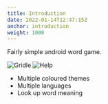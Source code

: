 ```yaml
---
title: Introduction
date: 2022-01-14T12:47:15Z
anchor: introduction
weight: 1000
---
```


Fairly simple android word game.

![Gridle](images/Gridle.png) ![Help](images/Help.png)

 * Multiple coloured themes
 * Multiple languages
 * Look up word meaning
